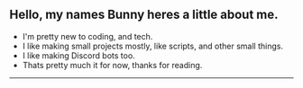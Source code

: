 Hello, my names Bunny heres a little about me.
-----------------------------------------------
- I'm pretty new to coding, and tech.
- I like making small projects mostly, like scripts, and other small things.
- I like making Discord bots too.
- Thats pretty much it for now, thanks for reading.
-----------------------------------------------
